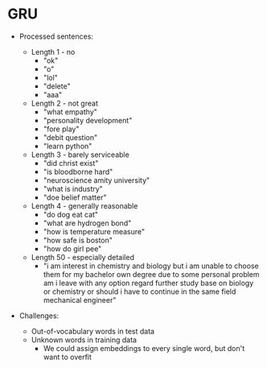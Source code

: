 # GRU

* Processed sentences:
    * Length 1 - no
        * "ok"
        * "o"
        * "lol"
        * "delete"
        * "aaa"
    * Length 2 - not great
        * "what empathy"
        * "personality development"
        * "fore play"
        * "debit question"
        * "learn python"
    * Length 3 - barely serviceable
        * "did christ exist"
        * "is bloodborne hard"
        * "neuroscience amity university"
        * "what is industry"
        * "doe belief matter"
    * Length 4 - generally reasonable
        * "do dog eat cat"
        * "what are hydrogen bond"
        * "how is temperature measure"
        * "how safe is boston"
        * "how do girl pee"
    * Length 50 - especially detailed
        * "i am interest in chemistry and biology but i am unable to choose them for my bachelor 
        own degree due to some personal problem am i leave with any option regard further study
        base on biology or chemistry or should i have to continue in the same field mechanical
        engineer"

* Challenges:
    * Out-of-vocabulary words in test data
    * Unknown words in training data
        * We could assign embeddings to every single word, but don't want to overfit